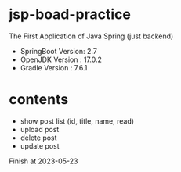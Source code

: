 # jsp-boad-practice
The First Application of Java Spring (just backend)
* SpringBoot Version: 2.7
* OpenJDK Version : 17.0.2
* Gradle Version : 7.6.1

# contents
* show post list (id, title, name, read)
* upload post
* delete post
* update post

Finish at 2023-05-23
